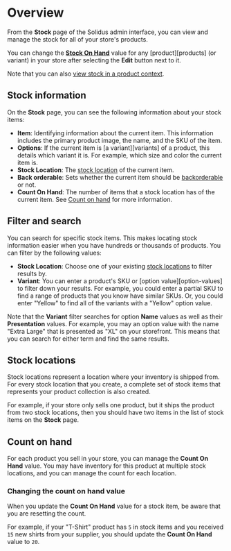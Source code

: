 # Overview

From the **Stock** page of the Solidus admin interface, you can view and manage
the stock for all of your store's products.

You can change the [**Stock On Hand**](#stock-on-hand) value for any
[product][products] (or variant) in your store after selecting the **Edit**
button next to it. 

Note that you can also [view stock in a product context][product-stock]. 

<!-- TODO: Add screenshot of the stock UI, emphasizing the edit buttons -->

[product-stock]: ../products/product-stock.html

## Stock information

On the **Stock** page, you can see the following information about your stock
items:

- **Item**: Identifying information about the current item. This information
    includes the primary product image, the name, and the SKU of the item.
- **Options**: If the current item is [a variant][variants] of a product, this
    details which variant it is. For example, which size and color the current
    item is.
- **Stock Location**: The [stock location](#stock-locations) of the current
  item.
- **Back orderable**: Sets whether the current item should be
    [backorderable](#backorderable) or not.
- **Count On Hand**: The number of items that a stock location has of the
    current item. See [Count on hand](#count-on-hand) for more information.

## Filter and search

You can search for specific stock items. This makes locating stock information
easier when you have hundreds or thousands of products. You can filter by the
following values:

- **Stock Location**: Choose one of your existing [stock
  locations](#stock-locations) to filter results by.
- **Variant**: You can enter a product's SKU or [option value][option-values] to
    filter down your results. For example, you could enter a partial SKU to find
    a range of products that you know have similar SKUs. Or, you could enter
    "Yellow" to find all of the variants with a "Yellow" option value.

Note that the **Variant** filter searches for option **Name** values
as well as their **Presentation** values. For example, you may an option value
with the name "Extra Large" that is presented as "XL" on your storefront. This
means that you can search for either term and find the same results.

## Stock locations

Stock locations represent a location where your inventory is shipped from. For
every stock location that you create, a complete set of stock items that
represents your product collection is also created.

For example, if your store only sells one product, but it ships the product from
two stock locations, then you should have two items in the list of stock items
on the **Stock** page. 

<!-- TODO:
  Add screenshot of two items that represent a single product on the Stock page.
-->

## Count on hand

For each product you sell in your store, you can manage the **Count On Hand**
value. You may have inventory for this product at multiple stock locations, and
you can manage the count for each location.

### Changing the count on hand value

When you update the **Count On Hand** value for a stock item, be aware that you
are resetting the count.

For example, if your "T-Shirt" product has `5` in stock items and you received
`15` new shirts from your supplier, you should update the **Count On Hand**
value to `20`.

